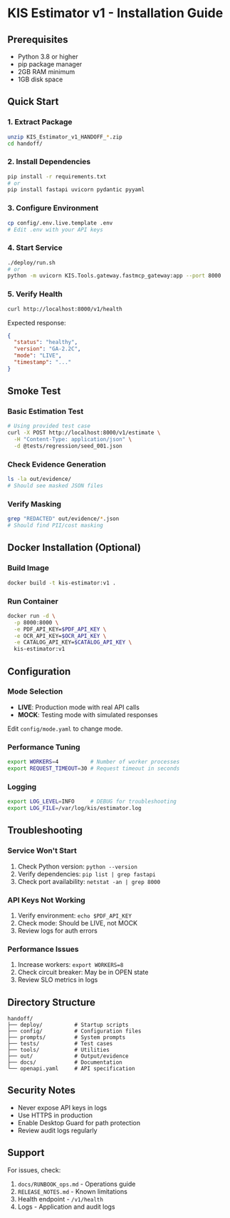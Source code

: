 # KIS Estimator v1 - Installation Guide

## Prerequisites

- Python 3.8 or higher
- pip package manager
- 2GB RAM minimum
- 1GB disk space

## Quick Start

### 1. Extract Package
```bash
unzip KIS_Estimator_v1_HANDOFF_*.zip
cd handoff/
```

### 2. Install Dependencies
```bash
pip install -r requirements.txt
# or
pip install fastapi uvicorn pydantic pyyaml
```

### 3. Configure Environment
```bash
cp config/.env.live.template .env
# Edit .env with your API keys
```

### 4. Start Service
```bash
./deploy/run.sh
# or
python -m uvicorn KIS.Tools.gateway.fastmcp_gateway:app --port 8000
```

### 5. Verify Health
```bash
curl http://localhost:8000/v1/health
```

Expected response:
```json
{
  "status": "healthy",
  "version": "GA-2.2C",
  "mode": "LIVE",
  "timestamp": "..."
}
```

## Smoke Test

### Basic Estimation Test
```bash
# Using provided test case
curl -X POST http://localhost:8000/v1/estimate \
  -H "Content-Type: application/json" \
  -d @tests/regression/seed_001.json
```

### Check Evidence Generation
```bash
ls -la out/evidence/
# Should see masked JSON files
```

### Verify Masking
```bash
grep "REDACTED" out/evidence/*.json
# Should find PII/cost masking
```

## Docker Installation (Optional)

### Build Image
```bash
docker build -t kis-estimator:v1 .
```

### Run Container
```bash
docker run -d \
  -p 8000:8000 \
  -e PDF_API_KEY=$PDF_API_KEY \
  -e OCR_API_KEY=$OCR_API_KEY \
  -e CATALOG_API_KEY=$CATALOG_API_KEY \
  kis-estimator:v1
```

## Configuration

### Mode Selection
- **LIVE**: Production mode with real API calls
- **MOCK**: Testing mode with simulated responses

Edit `config/mode.yaml` to change mode.

### Performance Tuning
```bash
export WORKERS=4          # Number of worker processes
export REQUEST_TIMEOUT=30 # Request timeout in seconds
```

### Logging
```bash
export LOG_LEVEL=INFO     # DEBUG for troubleshooting
export LOG_FILE=/var/log/kis/estimator.log
```

## Troubleshooting

### Service Won't Start
1. Check Python version: `python --version`
2. Verify dependencies: `pip list | grep fastapi`
3. Check port availability: `netstat -an | grep 8000`

### API Keys Not Working
1. Verify environment: `echo $PDF_API_KEY`
2. Check mode: Should be LIVE, not MOCK
3. Review logs for auth errors

### Performance Issues
1. Increase workers: `export WORKERS=8`
2. Check circuit breaker: May be in OPEN state
3. Review SLO metrics in logs

## Directory Structure

```
handoff/
├── deploy/          # Startup scripts
├── config/          # Configuration files
├── prompts/         # System prompts
├── tests/           # Test cases
├── tools/           # Utilities
├── out/             # Output/evidence
├── docs/            # Documentation
└── openapi.yaml     # API specification
```

## Security Notes

- Never expose API keys in logs
- Use HTTPS in production
- Enable Desktop Guard for path protection
- Review audit logs regularly

## Support

For issues, check:
1. `docs/RUNBOOK_ops.md` - Operations guide
2. `RELEASE_NOTES.md` - Known limitations
3. Health endpoint - `/v1/health`
4. Logs - Application and audit logs